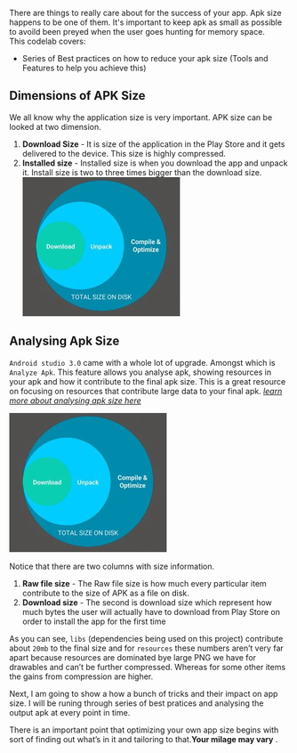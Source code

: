 There are things to really care about for the success of your app. Apk size happens to be one of them. It's important to keep apk as small as possible to avoild been preyed when the user goes hunting for memory space. <br>
This codelab covers:<br>
* Series of Best practices on how to reduce your apk size (Tools and Features to help you achieve this)

## Dimensions of APK Size
We all know why the application size is very important. APK size can be looked at two dimension. 
1. **Download Size** - It is size of the application in the Play Store and it gets delivered to the device. This size is highly compressed.
2. **Installed size** - Installed size is when you download the app and unpack it. Install size is two to three times bigger than the download size.<br/>
![dimersions of apk size](https://raw.githubusercontent.com/KingsMentor/codelab/master/buildingsmallerapk/imgs/apk_dimensions.jpeg)  

## Analysing Apk Size
`Android studio 3.0` came with a whole lot of upgrade. Amongst which is `Analyze Apk`. This feature allows you analyse apk, showing resources in your apk and how it contribute to the final apk size. This is a great resource on focusing on resources that contribute large data to your final apk. [*learn more about analysing apk size here*](https://developer.android.com/studio/build/apk-analyzer.html)

![dimersions of apk size](https://raw.githubusercontent.com/KingsMentor/codelab/master/buildingsmallerapk/imgs/apk_dimensions.jpeg)  


Notice that there are two columns with size information. 

1. **Raw file size** - The Raw file size is how much every particular item contribute to the size of APK as a file on disk.
2. **Download size** - The second is download size which represent how much bytes the user will actually have to download from Play Store on order to install the app for the first time

As you can see, `libs` (dependencies being used on this project) contribute about `20mb` to the final size and for `resources` these numbers aren’t very far apart because resources are dominated bye large PNG we have for drawables and can’t be further compressed. Whereas for some other items the gains from compression are higher. 

Next, I am going to show a how a bunch of tricks and their impact on app size. I will be runing through series of best pratices and analysing the output apk at every point in time.

<aside class="special"><p>There is an important point that optimizing your own app size begins with sort of finding out what’s in it and tailoring to that.<b>Your milage may vary</b> .</p></aside>
